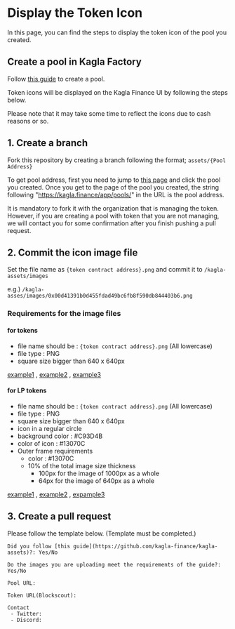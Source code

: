 # Display the Token Icon

In this page, you can find the steps to display the token icon of the pool you created.

## Create a pool in Kagla Factory
Follow [this guide](https://docs.kagla.finance/pool/kagla-factory) to create a pool.



Token icons will be displayed on the Kagla Finance UI by following the steps below.

Please note that it may take some time to reflect the icons due to cash reasons or so.

## 1. Create a branch

Fork this repository by creating a branch following the format; `assets/{Pool Address}`

To get pool address, first you need to jump to [this page](https://kagla.finance/app/pools) and click the pool you created. Once you get to the page of the pool you created, the string following "https://kagla.finance/app/pools/" in the URL is the pool address.

It is mandatory to fork it with the organization that is managing the token. 
However, if you are creating a pool with token that you are not managing, we will contact you for some confirmation after you finish pushing a pull request.

## 2. Commit the icon image file

Set the file name as `{token contract address}.png` and commit it to `/kagla-assets/images`

e.g.) `/kagla-asses/images/0x00d41391b0d455fdad49bc6fb8f590db844403b6.png`

### Requirements for the image files

#### for tokens
   - file name should be : `{token contract address}.png` (All lowercase)
   - file type : PNG
   - square size bigger than 640 x 640px


[example1](https://github.com/kagla-finance/kagla-assets/blob/main/images/0xffffffff00000000000000010000000000000001.png) 
, [example2](https://github.com/kagla-finance/kagla-assets/blob/main/images/0xe511ed88575c57767bafb72bfd10775413e3f2b0.png) 
, [example3](https://github.com/kagla-finance/kagla-assets/blob/main/images/0x733ebcc6df85f8266349defd0980f8ced9b45f35.png) 

#### for LP tokens
   - file name should be : `{token contract address}.png` (All lowercase)
   - file type : PNG
   - square size bigger than 640 x 640px
   - icon in a regular circle
   - background color : #C93D4B
   - color of icon : #13070C
   - Outer frame requirements
      - color : #13070C
      - 10% of the total image size thickness
         - 100px for the image of 1000px as a whole
         - 64px for the image of 640px as a whole
     

[example1](https://github.com/kagla-finance/kagla-assets/blob/main/images/0xe12332a6118832cbafc1913ec5d8c3a05e6fd880.png) 
, [example2](https://github.com/kagla-finance/kagla-assets/blob/main/images/0x847f0fd7e3a234e7321d01ff2347e4501ea89cf1.png)
, [expample3](https://github.com/kagla-finance/kagla-assets/blob/main/images/0x00d41391b0d455fdad49bc6fb8f590db844403b6.png)


## 3. Create a pull request

Please follow the template below. (Template must be completed.)
```
Did you follow [this guide](https://github.com/kagla-finance/kagla-assets)?: Yes/No

Do the images you are uploading meet the requirements of the guide?: Yes/No

Pool URL: 

Token URL(Blockscout): 

Contact
 - Twitter:
 - Discord:
 
```
